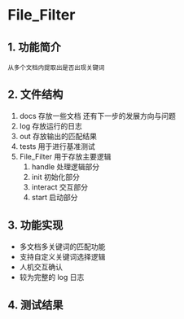# File_Filter

## 1. 功能简介

    从多个文档内提取出是否出现关键词

## 2. 文件结构

1. docs 存放一些文档 还有下一步的发展方向与问题
2. log 存放运行的日志
3. out 存放输出的匹配结果
4. tests 用于进行基准测试
5. File_Filter 用于存放主要逻辑
   1. handle 处理逻辑部分
   2. init 初始化部分
   3. interact 交互部分
   4. start 启动部分

## 3. 功能实现

- 多文档多关键词的匹配功能
- 支持自定义关键词选择逻辑
- 人机交互确认
- 较为完整的 log 日志

## 4. 测试结果
